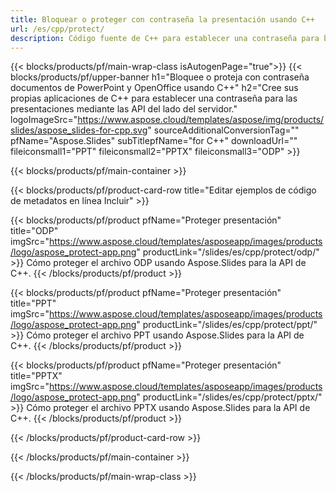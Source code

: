 ```yaml
---
title: Bloquear o proteger con contraseña la presentación usando C++
url: /es/cpp/protect/
description: Código fuente de C++ para establecer una contraseña para bloquear la presentación
---
```


{{< blocks/products/pf/main-wrap-class isAutogenPage="true">}}
{{< blocks/products/pf/upper-banner h1="Bloquee o proteja con contraseña documentos de PowerPoint y OpenOffice usando C++" h2="Cree sus propias aplicaciones de C++ para establecer una contraseña para las presentaciones mediante las API del lado del servidor." logoImageSrc="https://www.aspose.cloud/templates/aspose/img/products/slides/aspose_slides-for-cpp.svg" sourceAdditionalConversionTag="" pfName="Aspose.Slides" subTitlepfName="for C++" downloadUrl="" fileiconsmall1="PPT" fileiconsmall2="PPTX" fileiconsmall3="ODP" >}}

{{< blocks/products/pf/main-container >}}

{{< blocks/products/pf/product-card-row title="Editar ejemplos de código de metadatos en línea Incluir" >}}

{{< blocks/products/pf/product pfName="Proteger presentación" title="ODP" imgSrc="https://www.aspose.cloud/templates/asposeapp/images/products/logo/aspose_protect-app.png" productLink="/slides/es/cpp/protect/odp/" >}}
Cómo proteger el archivo ODP usando Aspose.Slides para la API de C++.
{{< /blocks/products/pf/product >}}

{{< blocks/products/pf/product pfName="Proteger presentación" title="PPT" imgSrc="https://www.aspose.cloud/templates/asposeapp/images/products/logo/aspose_protect-app.png" productLink="/slides/es/cpp/protect/ppt/" >}}
Cómo proteger el archivo PPT usando Aspose.Slides para la API de C++.
{{< /blocks/products/pf/product >}}

{{< blocks/products/pf/product pfName="Proteger presentación" title="PPTX" imgSrc="https://www.aspose.cloud/templates/asposeapp/images/products/logo/aspose_protect-app.png" productLink="/slides/es/cpp/protect/pptx/" >}}
Cómo proteger el archivo PPTX usando Aspose.Slides para la API de C++.
{{< /blocks/products/pf/product >}}



{{< /blocks/products/pf/product-card-row >}}

{{< /blocks/products/pf/main-container >}}
    
{{< /blocks/products/pf/main-wrap-class >}}